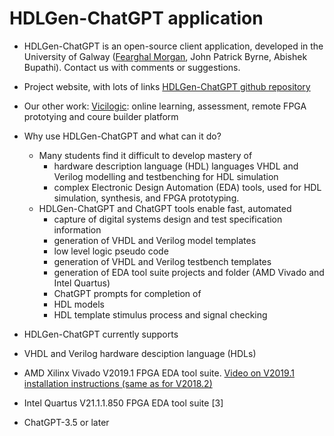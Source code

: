 # HDLGen-ChatGPT application
- HDLGen-ChatGPT is an open-source client application, developed in the University of Galway 
  ([Fearghal Morgan](mailto:fearghal.morgan1@gmail.com?subject=HDLGen-ChatGPT), John Patrick Byrne, Abishek Bupathi).
  Contact us with comments or suggestions.

- Project website, with lots of links [HDLGen-ChatGPT github repository](https://github.com/fearghal1/HDLGen-ChatGPT)

- Our other work:
[Vicilogic](https://www.vicilogic.com): online learning, assessment, remote FPGA prototying and coure builder platform


- Why use HDLGen-ChatGPT and what can it do?
	- Many students find it difficult to develop mastery of
		- hardware description language (HDL) languages VHDL and Verilog
        modelling and testbenching for HDL simulation
		- complex Electronic Design Automation (EDA) tools, used for HDL 
 	  simulation, synthesis, and FPGA prototyping.
	- HDLGen-ChatGPT and ChatGPT tools enable fast, automated 
		- capture of digital systems design and test specification
		information
		- generation of VHDL and Verilog model templates
		- low level logic pseudo code
		- generation of VHDL and Verilog testbench templates
		- generation of EDA tool suite projects and folder 
       (AMD Vivado and Intel Quartus)
		- ChatGPT prompts for completion of 
		-   HDL models
		-   HDL template stimulus process and signal checking

- HDLGen-ChatGPT currently supports
- VHDL and Verilog hardware desciption language (HDLs) 
- AMD Xilinx Vivado V2019.1 FPGA EDA tool suite. [Video on V2019.1 installation instructions (same as for V2018.2)](https://vicicourse.s3.eu-west-1.amazonaws.com/AMD+Vivado/vivado2018.2Install.mp4)
- Intel Quartus V21.1.1.850 FPGA EDA tool suite [3]
- ChatGPT-3.5 or later
